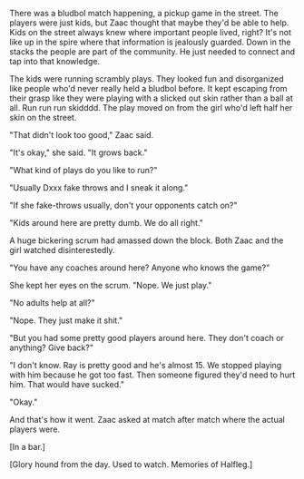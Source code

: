 There was a bludbol match happening, a pickup game in the street. The players were just kids, but Zaac thought that maybe they'd be able to help. Kids on the street always knew where important people lived, right? It's not like up in the spire where that information is jealously guarded. Down in the stacks the people are part of the community. He just needed to connect and tap into that knowledge.

The kids were running scrambly plays. They looked fun and disorganized like people who'd never really held a bludbol before. It kept escaping from their grasp like they were playing with a slicked out skin rather than a ball at all. Run run run skidddd. The play moved on from the girl who'd left half her skin on the street.

"That didn't look too good," Zaac said. 

"It's okay," she said. "It grows back."

"What kind of plays do you like to run?"

"Usually Dxxx fake throws and I sneak it along."

"If she fake-throws usually, don't your opponents catch on?"

"Kids around here are pretty dumb. We do all right."

A huge bickering scrum had amassed down the block. Both Zaac and the girl watched disinterestedly.

"You have any coaches around here? Anyone who knows the game?"

She kept her eyes on the scrum. "Nope. We just play."

"No adults help at all?"

"Nope. They just make it shit."

"But you had some pretty good players around here. They don't coach or anything? Give back?"

"I don't know. Ray is pretty good and he's almost 15. We stopped playing with him because he got too fast. Then someone figured they'd need to hurt him. That would have sucked."

"Okay."

And that's how it went. Zaac asked at match after match where the actual players were.

[In a bar.]

[Glory hound from the day. Used to watch. Memories of Halfleg.]